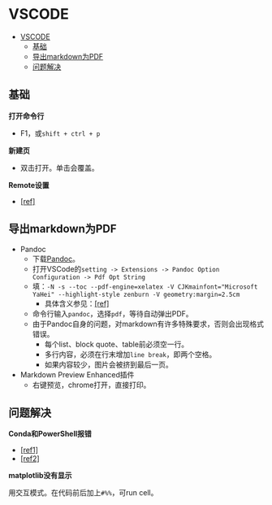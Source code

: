# VSCODE

- [VSCODE](#vscode)
  - [基础](#基础)
  - [导出markdown为PDF](#导出markdown为pdf)
  - [问题解决](#问题解决)

## 基础

**打开命令行**

- F1，或`shift + ctrl + p`

**新建页**

- 双击打开。单击会覆盖。

**Remote设置**

- [[ref]](https://zhuanlan.zhihu.com/p/64849549)

## 导出markdown为PDF

- Pandoc
  - 下载[Pandoc](https://github.com/jgm/pandoc/releases)。
  - 打开VSCode的`setting -> Extensions -> Pandoc Option Configuration -> Pdf Opt String`
  - 填：`-N -s --toc --pdf-engine=xelatex -V CJKmainfont="Microsoft YaHei" --highlight-style zenburn -V geometry:margin=2.5cm`
    - 具体含义参见：[[ref]](https://jdhao.github.io/2017/12/10/pandoc-markdown-with-chinese/)
  - 命令行输入`pandoc`，选择`pdf`，等待自动弹出PDF。
  - 由于Pandoc自身的问题，对markdown有许多特殊要求，否则会出现格式错误。
    - 每个list、block quote、table前必须空一行。
    - 多行内容，必须在行末增加`line break`，即两个空格。
    - 如果内容较少，图片会被挤到最后一页。
- Markdown Preview Enhanced插件
  - 右键预览，chrome打开，直接打印。

## 问题解决

**Conda和PowerShell报错**

- [[ref1]](https://blog.csdn.net/chencaw/article/details/89035571)
- [[ref2]](https://blog.csdn.net/cskywit/article/details/99202520)

**matplotlib没有显示**

用交互模式。在代码前后加上`#%%`，可run cell。
